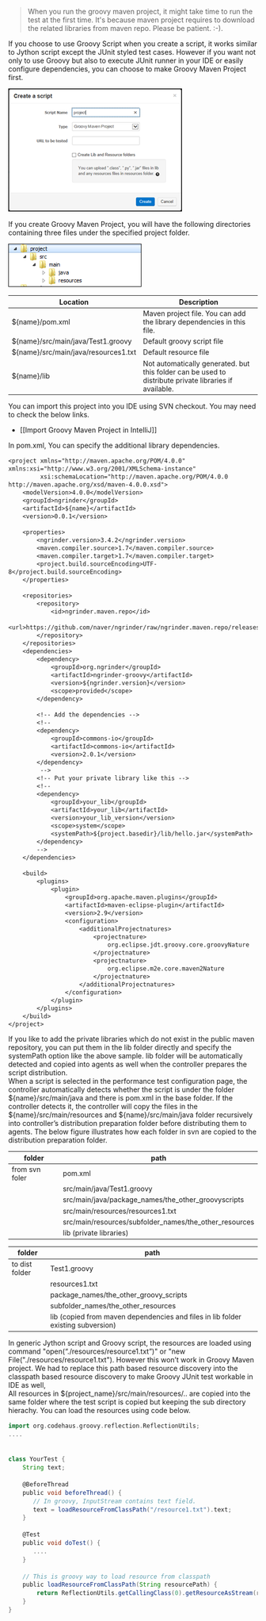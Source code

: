 > When you run the groovy maven project, it might take time to run the test at the first time. It's because maven project requires to download the related libraries from maven repo. Please be patient. :-).

If you choose to use Groovy Script when you create a script, it works similar to Jython script except the JUnit styled test cases. However if you want not only to use Groovy but also to execute JUnit runner in your IDE or easily configure dependencies, you can choose to make Groovy Maven Project first.

![](assets/Groovy-Maven-Structure-5ed57.png)

If you create Groovy Maven Project, you will have the following directories containing three files under the specified project folder.

![](assets/Groovy-Maven-Structure-e588d.png)

|Location|Description|
|--------|-----------|
|${name}/pom.xml|Maven project file. You can add the library dependencies in this file.|
|${name}/src/main/java/Test1.groovy|Default groovy script file|
|${name}/src/main/java/resources1.txt|Default resource file|
|${name}/lib|Not automatically generated. but this folder can be used to distribute private libraries if available.|

You can import this project into you IDE using SVN checkout. You may need to check the below links.
- [[Import Groovy Maven Project in IntelliJ]]

In pom.xml, You can specify the additional library dependencies.

```
<project xmlns="http://maven.apache.org/POM/4.0.0" xmlns:xsi="http://www.w3.org/2001/XMLSchema-instance"
		 xsi:schemaLocation="http://maven.apache.org/POM/4.0.0 http://maven.apache.org/xsd/maven-4.0.0.xsd">
	<modelVersion>4.0.0</modelVersion>
	<groupId>ngrinder</groupId>
	<artifactId>${name}</artifactId>
	<version>0.0.1</version>

	<properties>
		<ngrinder.version>3.4.2</ngrinder.version>
		<maven.compiler.source>1.7</maven.compiler.source>
		<maven.compiler.target>1.7</maven.compiler.target>
		<project.build.sourceEncoding>UTF-8</project.build.sourceEncoding>
	</properties>

	<repositories>
		<repository>
			<id>ngrinder.maven.repo</id>
			<url>https://github.com/naver/ngrinder/raw/ngrinder.maven.repo/releases</url>
		</repository>
	</repositories>
	<dependencies>
		<dependency>
			<groupId>org.ngrinder</groupId>
			<artifactId>ngrinder-groovy</artifactId>
			<version>${ngrinder.version}</version>
			<scope>provided</scope>
		</dependency>

		<!-- Add the dependencies -->
		<!--
		<dependency>
			<groupId>commons-io</groupId>
			<artifactId>commons-io</artifactId>
			<version>2.0.1</version>
		</dependency>
		 -->
		<!-- Put your private library like this -->
		<!--
		<dependency>
			<groupId>your_lib</groupId>
			<artifactId>your_lib</artifactId>
			<version>your_lib_version</version>
			<scope>system</scope>
			<systemPath>${project.basedir}/lib/hello.jar</systemPath>
		</dependency>
		-->
	</dependencies>

	<build>
		<plugins>
			<plugin>
				<groupId>org.apache.maven.plugins</groupId>
				<artifactId>maven-eclipse-plugin</artifactId>
				<version>2.9</version>
				<configuration>
					<additionalProjectnatures>
						<projectnature>
							org.eclipse.jdt.groovy.core.groovyNature
						</projectnature>
						<projectnature>
							org.eclipse.m2e.core.maven2Nature
						</projectnature>
					</additionalProjectnatures>
				</configuration>
			</plugin>
		</plugins>
	</build>
</project>

```

If you like to add the private libraries which do not exist in the public maven repository, you can put them in the lib folder directly and specify the systemPath option like the above sample. lib folder will be automatically detected and copied into agents as well when the controller prepares the script distribution.  
When a script is selected in the performance test configuration page, the controller automatically detects whether the script is under the folder ${name}/src/main/java and there is pom.xml in the base folder. If the controller detects it, the controller will copy the files in the ${name}/src/main/resources and ${name}/src/main/java folder recursively into controller’s distribution preparation folder before distributing them to agents. The below figure illustrates how each folder in svn are copied to the distribution preparation folder.

|folder|path|
|------|----|
|from svn foler|pom.xml|
| |src/main/java/Test1.groovy|
| |src/main/java/package_names/the_other_groovyscripts|
| |src/main/resources/resources1.txt|
| |src/main/resources/subfolder_names/the_other_resources|
| |lib (private libraries)|

|folder|path|
|------|----|
|to dist folder|Test1.groovy|
| |resources1.txt|
| |package_names/the_other_groovy_scripts|
| |subfolder_names/the_other_resources|
| |lib (copied from maven dependencies and files in lib folder existing subversion)|

In generic Jython script and Groovy script, the resources are loaded using command "open(“./resources/resource1.txt”)" or "new File("./resources/resource1.txt"). However this won’t work in Groovy Maven project. We had to replace this path based resource discovery into the classpath based resource discovery to make Groovy JUnit test workable in IDE as well,  
All resources in ${project_name}/src/main/resources/.. are copied into the same folder where the test script is copied but keeping the sub directory hierachy. You can load the resources using code below.

```groovy
import org.codehaus.groovy.reflection.ReflectionUtils;
....


class YourTest {
    String text;

    @BeforeThread
    public void beforeThread() {
       // In groovy, InputStream contains text field.
       text = loadResourceFromClassPath("/resource1.txt").text;
    }

    @Test
    public void doTest() {
       ....
    }

    // This is groovy way to load resource from classpath
    public loadResourceFromClassPath(String resourcePath) {
        return ReflectionUtils.getCallingClass(0).getResourceAsStream(resourcePath);
    }
}
```

